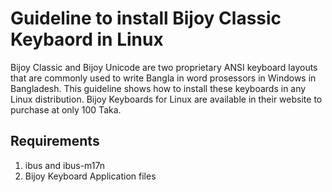 # Guideline to install Bijoy Classic Keybaord in Linux

Bijoy Classic and Bijoy Unicode are two proprietary ANSI keyboard layouts that are commonly used to write Bangla in word prosessors in Windows in Bangladesh. This guideline shows how to install these keyboards in any Linux distribution. Bijoy Keyboards for Linux are available in their website to purchase at only 100 Taka.

## Requirements

1. ibus and ibus-m17n
2. Bijoy Keyboard Application files
